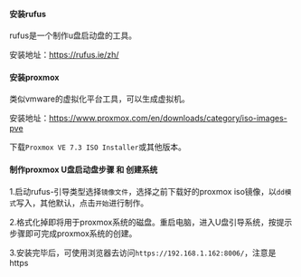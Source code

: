 #### 安装rufus
rufus是一个制作u盘启动盘的工具。

安装地址：https://rufus.ie/zh/

#### 安装proxmox
类似vmware的虚拟化平台工具，可以生成虚拟机。

安装地址：https://www.proxmox.com/en/downloads/category/iso-images-pve

下载`Proxmox VE 7.3 ISO Installer`或其他版本。

#### 制作proxmox U盘启动盘步骤 和 创建系统
1.启动rufus-引导类型选择`镜像文件`，选择之前下载好的proxmox iso镜像，以`dd模式`写入，其他默认，点击`开始`进行制作。

2.格式化掉即将用于proxmox系统的磁盘。重启电脑，进入U盘引导系统，按提示步骤即可完成proxmox系统的创建。

3.安装完毕后，可使用浏览器去访问`https://192.168.1.162:8006/`，注意是https